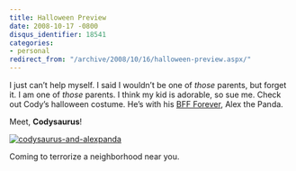```yaml
---
title: Halloween Preview
date: 2008-10-17 -0800
disqus_identifier: 18541
categories:
- personal
redirect_from: "/archive/2008/10/16/halloween-preview.aspx/"
---
```


I just can’t help myself. I said I wouldn’t be one of *those* parents,
but forget it. I am one of *those* parents. I think my kid is adorable,
so sue me. Check out Cody’s halloween costume. He’s with his [BFF
Forever](https://haacked.com/archive/2008/06/13/ras-syndrome.aspx "RAS Syndrome"),
Alex the Panda.

Meet, **Codysaurus**!

[![codysaurus-and-alexpanda](https://haacked.com/images/haacked_com/WindowsLiveWriter/HalloweenPreview_807F/codysaurus-and-alexpanda_thumb.jpg "codysaurus-and-alexpanda")](https://haacked.com/images/haacked_com/WindowsLiveWriter/HalloweenPreview_807F/codysaurus-and-alexpanda_2.jpg)

Coming to terrorize a neighborhood near you.

